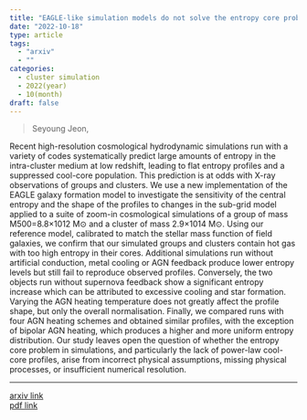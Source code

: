 ```yaml
---
title: "EAGLE-like simulation models do not solve the entropy core problem in groups and clusters of galaxies"
date: "2022-10-18"
type: article
tags:
  - "arxiv"
  - ""
categories:
  - cluster simulation
  - 2022(year)
  - 10(month)
draft: false
---
```


> Seyoung Jeon, 

Recent high-resolution cosmological hydrodynamic simulations run with a variety of codes systematically predict large amounts of entropy in the intra-cluster medium at low redshift, leading to flat entropy profiles and a suppressed cool-core population. This prediction is at odds with X-ray observations of groups and clusters. We use a new implementation of the EAGLE galaxy formation model to investigate the sensitivity of the central entropy and the shape of the profiles to changes in the sub-grid model applied to a suite of zoom-in cosmological simulations of a group of mass M500=8.8×1012 M⊙ and a cluster of mass 2.9×1014 M⊙. Using our reference model, calibrated to match the stellar mass function of field galaxies, we confirm that our simulated groups and clusters contain hot gas with too high entropy in their cores. Additional simulations run without artificial conduction, metal cooling or AGN feedback produce lower entropy levels but still fail to reproduce observed profiles. Conversely, the two objects run without supernova feedback show a significant entropy increase which can be attributed to excessive cooling and star formation. Varying the AGN heating temperature does not greatly affect the profile shape, but only the overall normalisation. Finally, we compared runs with four AGN heating schemes and obtained similar profiles, with the exception of bipolar AGN heating, which produces a higher and more uniform entropy distribution. Our study leaves open the question of whether the entropy core problem in simulations, and particularly the lack of power-law cool-core profiles, arise from incorrect physical assumptions, missing physical processes, or insufficient numerical resolution. 

---
[arxiv link](https://arxiv.org/abs/2210.05285)    
[pdf link](https://arxiv.org/pdf/2210.05285)